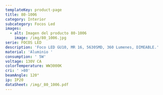 ```yaml
---
templateKey: product-page
title: 80-1006
category: Interior
subcategory: Focos Led
images:
  - alt: Imagen del producto 80-1006
    image: /img/80_1006.jpg
serie: FOCOS LED
description: 'Foco LED GU10, MR 16, 5630SMD, 360 Lumenes, DIMEABLE.'
material: 'Aluminio '
consumption: ' 5W'
voltage: 130V CA
colorTemperature: WW3000K
cri: ' >80'
beamAngle: 120°
ip: IP20
dataSheet: /img/_80_1006.pdf
---
```


